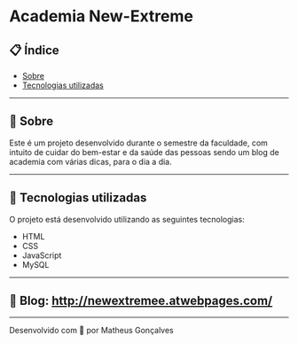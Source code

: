 # Academia New-Extreme

## 📋 Índice

- [Sobre](#-Sobre)
- [Tecnologias utilizadas](#-Tecnologias-utilizadas)

---

## 📖 Sobre 

Este é um projeto desenvolvido durante o semestre da faculdade, com intuito de cuidar do bem-estar e da saúde das pessoas sendo um blog de academia com várias dicas, para o dia a dia.

--- 

## 🚀 Tecnologias utilizadas

O projeto está desenvolvido utilizando as seguintes tecnologias:

- HTML
- CSS
- JavaScript
- MySQL 

--- 

## 📖 Blog: http://newextremee.atwebpages.com/

--- 


Desenvolvido com 💜 por Matheus Gonçalves
